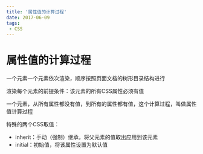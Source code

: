```yaml
---
title: '属性值的计算过程'
date: 2017-06-09
tags:
 - CSS
---
```


# 属性值的计算过程

一个元素一个元素依次渲染，顺序按照页面文档的树形目录结构进行

渲染每个元素的前提条件：该元素的所有CSS属性必须有值

一个元素，从所有属性都没有值，到所有的属性都有值，这个计算过程，叫做属性值计算过程

特殊的两个CSS取值：

- inherit：手动（强制）继承，将父元素的值取出应用到该元素
- initial：初始值，将该属性设置为默认值
